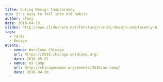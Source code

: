 ```yaml
---
title: Curing Design Complacency
sub: It's easy to fall into old habits
author: stacy
date: 2016-04-30
slides: http://www.slideshare.net/Funstacy/curing-design-complacency-61550889
tags:
  - Talks
  - Design
events:
  - venue: WordCamp Chicago
    url: https://2016.chicago.wordcamp.org/
    date: 2016-05-01
  - venue: UX Camp
    url: http://chicagocamps.org/events/2016/ux-camp/
    date: 2016-04-30
---
```

